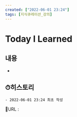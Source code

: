 ```yaml
---
created: ["2022-06-01 23:24"]
tags: [지식큐레이션_강의]
---
```


# Today I Learned
## 내용
-

## ⏱히스토리
	- 2022-06-01 23:24 최초 작성


📙URL :